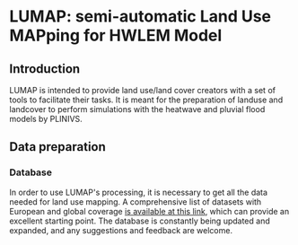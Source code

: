 # LUMAP: semi-automatic Land Use MAPping for HWLEM Model
## Introduction
LUMAP is intended to provide land use/land cover creators with a set of tools to facilitate their tasks. It is meant for the preparation of landuse and landcover to perform simulations with the heatwave and pluvial flood models by PLINIVS.

## Data preparation
### Database
In order to use LUMAP's processing, it is necessary to get all the data needed for land use mapping.
A comprehensive list of datasets with European and global coverage [is available at this link](https://docs.google.com/spreadsheets/d/1x3dQlRSy_SqumFkzOOL34jFV_FpbkwlAoGrK3ELR8Ak/edit?usp=sharing), which can provide an excellent starting point.
The database is constantly being updated and expanded, and any suggestions and feedback are welcome.
